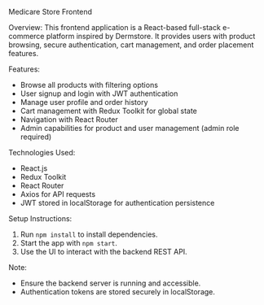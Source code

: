 Medicare Store Frontend

Overview:
This frontend application is a React-based full-stack e-commerce platform inspired by Dermstore. It provides users with product browsing, secure authentication, cart management, and order placement features.

Features:
- Browse all products with filtering options
- User signup and login with JWT authentication
- Manage user profile and order history
- Cart management with Redux Toolkit for global state
- Navigation with React Router
- Admin capabilities for product and user management (admin role required)

Technologies Used:
- React.js
- Redux Toolkit
- React Router
- Axios for API requests
- JWT stored in localStorage for authentication persistence

Setup Instructions:
1. Run `npm install` to install dependencies.
2. Start the app with `npm start`.
3. Use the UI to interact with the backend REST API.

Note:
- Ensure the backend server is running and accessible.
- Authentication tokens are stored securely in localStorage.


